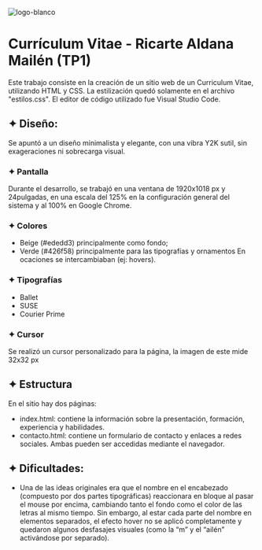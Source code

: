![logo-blanco](https://github.com/user-attachments/assets/245d7dde-5890-4684-be4b-5f5878d35d91)
# Currículum Vitae - Ricarte Aldana Mailén (TP1)
Este trabajo consiste en la creación de un sitio web de un Curriculum Vitae, utilizando HTML y CSS.
La estilización quedó solamente en el archivo "estilos.css".
El editor de código utilizado fue Visual Studio Code.

## ✦︎ Diseño:
Se apuntó a un diseño minimalista y elegante, con una vibra Y2K sutil, sin exageraciones ni sobrecarga visual.

### ✦︎ Pantalla
Durante el desarrollo, se trabajó en una ventana de 1920x1018 px y 24pulgadas, en una escala del 125% en la configuración general del sistema y al 100% en Google Chrome.

### ✦︎ Colores
- Beige (#ededd3) principalmente como fondo;
- Verde (#426f58) principalmente para las tipografías y ornamentos
En ocaciones se intercambiaban (ej: hovers).

### ✦︎ Tipografías
- Ballet
- SUSE
- Courier Prime

### ✦︎ Cursor
Se realizó un cursor personalizado para la página, la imagen de este mide 32x32 px


## ✦︎ Estructura
En el sitio hay dos páginas:
- index.html: contiene la información sobre la presentación, formación, experiencia y habilidades.
- contacto.html: contiene un formulario de contacto y enlaces a redes sociales.
Ambas pueden ser accedidas mediante el navegador.

## ✦︎ Dificultades:
- Una de las ideas originales era que el nombre en el encabezado (compuesto por dos partes tipográficas) reaccionara en bloque al pasar el mouse por encima, cambiando tanto el fondo como el color de las letras al mismo tiempo.
Sin embargo, al estar cada parte del nombre en elementos separados, el efecto hover no se aplicó completamente y quedaron algunos desfasajes visuales (como la “m” y el “ailén” activándose por separado).
